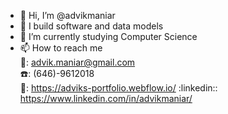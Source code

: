 - 👋 Hi, I’m @advikmaniar
- 👀 I build software and data models 
- 🌱 I’m currently studying Computer Science
- 📫 How to reach me <br>
                        :e-mail:: advik.maniar@gmail.com <br>
                        :phone:: (646)-9612018 <br>
                        :briefcase:: https://adviks-portfolio.webflow.io/
                        :linkedin:: https://www.linkedin.com/in/advikmaniar/


<!---
advikmaniar/advikmaniar is a ✨ special ✨ repository because its `README.md` (this file) appears on your GitHub profile.
You can click the Preview link to take a look at your changes.
--->
